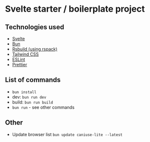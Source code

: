 # Svelte starter / boilerplate project

## Technologies used
- [Svelte](https://svelte.dev/)
- [Bun](https://bun.sh/)
- [Rsbuild (using rspack)](http://rsbuild.dev)
- [Tailwind CSS](https://tailwindcss.com/)
- [ESLint](https://eslint.org/)
- [Prettier](https://prettier.io/)

## List of commands
- `bun install`
- dev: `bun run dev`
- build: `bun run build`
- `bun run` - see other commands


## Other
- Update browser list `bun update caniuse-lite --latest`
